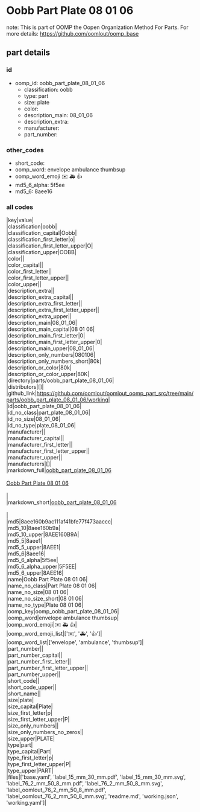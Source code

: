 # Oobb Part Plate 08 01 06  

note: This is part of OOMP the Oopen Organization Method For Parts. For more details: https://github.com/oomlout/oomp_base

##  part details





### id
* oomp_id: oobb_part_plate_08_01_06
  * classification: oobb
  * type: part
  * size: plate
  * color: 
  * description_main: 08_01_06
  * description_extra: 
  * manufacturer: 
  * part_number: 

### other_codes
* short_code: 
* oomp_word: envelope ambulance thumbsup
* oomp_word_emoji :envelope: :ambulance: :thumbsup:
* md5_6_alpha: 5f5ee
* md5_6: 8aee16

### all codes 
|key|value|  
|classification|oobb|  
|classification_capital|Oobb|  
|classification_first_letter|o|  
|classification_first_letter_upper|O|  
|classification_upper|OOBB|  
|color||  
|color_capital||  
|color_first_letter||  
|color_first_letter_upper||  
|color_upper||  
|description_extra||  
|description_extra_capital||  
|description_extra_first_letter||  
|description_extra_first_letter_upper||  
|description_extra_upper||  
|description_main|08_01_06|  
|description_main_capital|08 01 06|  
|description_main_first_letter|0|  
|description_main_first_letter_upper|0|  
|description_main_upper|08_01_06|  
|description_only_numbers|080106|  
|description_only_numbers_short|80k|  
|description_or_color|80k|  
|description_or_color_upper|80K|  
|directory|parts/oobb_part_plate_08_01_06|  
|distributors|[]|  
|github_link|https://github.com/oomlout/oomlout_oomp_part_src/tree/main/parts/oobb_part_plate_08_01_06/working|  
|id|oobb_part_plate_08_01_06|  
|id_no_class|part_plate_08_01_06|  
|id_no_size|08_01_06|  
|id_no_type|plate_08_01_06|  
|manufacturer||  
|manufacturer_capital||  
|manufacturer_first_letter||  
|manufacturer_first_letter_upper||  
|manufacturer_upper||  
|manufacturers|[]|  
|markdown_full|[oobb_part_plate_08_01_06](https://github.com/oomlout/oomlout_oomp_part_src/tree/main/parts/oobb_part_plate_08_01_06/working)<br>[](https://github.com/oomlout/oomlout_oomp_part_src/tree/main/parts/oobb_part_plate_08_01_06/working)<br>[Oobb Part Plate 08 01 06](https://github.com/oomlout/oomlout_oomp_part_src/tree/main/parts/oobb_part_plate_08_01_06/working)<br><br>|  
|markdown_short|[oobb_part_plate_08_01_06](https://github.com/oomlout/oomlout_oomp_part_src/tree/main/parts/oobb_part_plate_08_01_06/working)<br><br>|  
|md5|8aee160b9ac111af41bfe77f473aaccc|  
|md5_10|8aee160b9a|  
|md5_10_upper|8AEE160B9A|  
|md5_5|8aee1|  
|md5_5_upper|8AEE1|  
|md5_6|8aee16|  
|md5_6_alpha|5f5ee|  
|md5_6_alpha_upper|5F5EE|  
|md5_6_upper|8AEE16|  
|name|Oobb Part Plate 08 01 06|  
|name_no_class|Part Plate 08 01 06|  
|name_no_size|08 01 06|  
|name_no_size_short|08 01 06|  
|name_no_type|Plate 08 01 06|  
|oomp_key|oomp_oobb_part_plate_08_01_06|  
|oomp_word|envelope ambulance thumbsup|  
|oomp_word_emoji|:envelope: :ambulance: :thumbsup:|  
|oomp_word_emoji_list|[':envelope:', ':ambulance:', ':thumbsup:']|  
|oomp_word_list|['envelope', 'ambulance', 'thumbsup']|  
|part_number||  
|part_number_capital||  
|part_number_first_letter||  
|part_number_first_letter_upper||  
|part_number_upper||  
|short_code||  
|short_code_upper||  
|short_name||  
|size|plate|  
|size_capital|Plate|  
|size_first_letter|p|  
|size_first_letter_upper|P|  
|size_only_numbers||  
|size_only_numbers_no_zeros||  
|size_upper|PLATE|  
|type|part|  
|type_capital|Part|  
|type_first_letter|p|  
|type_first_letter_upper|P|  
|type_upper|PART|  
|files|['base.yaml', 'label_15_mm_30_mm.pdf', 'label_15_mm_30_mm.svg', 'label_76_2_mm_50_8_mm.pdf', 'label_76_2_mm_50_8_mm.svg', 'label_oomlout_76_2_mm_50_8_mm.pdf', 'label_oomlout_76_2_mm_50_8_mm.svg', 'readme.md', 'working.json', 'working.yaml']|  
